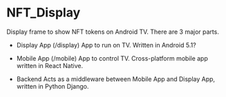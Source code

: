 # NFT_Display
Display frame to show NFT tokens on Android TV.
There are 3 major parts.

- Display App (/display)
  App to run on TV. Written in Android 5.1?
  
- Mobile App (/mobile)
  App to control TV. Cross-platform mobile app written in React Native.
  
- Backend
  Acts as a middleware between Mobile App and Display App, written in Python Django.
  

